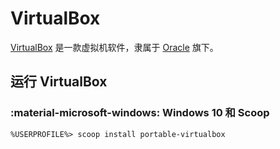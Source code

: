 # VirtualBox

[VirtualBox] 是一款虚拟机软件，隶属于 [Oracle] 旗下。

## 运行 VirtualBox

### :material-microsoft-windows: Windows 10 和 Scoop

``` doscon
%USERPROFILE%> scoop install portable-virtualbox
```

<!----------------------------------------------------------------------------->

[Oracle]:     https://www.oracle.com/
[VirtualBox]: https://www.virtualbox.org/ "Oracle VM VirtualBox"
